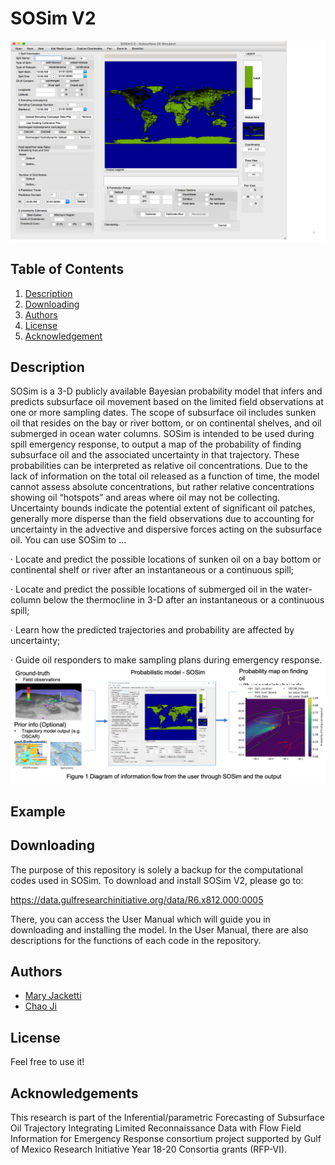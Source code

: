 # SOSim V2
![Intro Pic](GUI-SOSim.png)
## Table of Contents
1. [Description](#description)
2. [Downloading](#downloading)
2. [Authors](#authors)
3. [License](#license)
4. [Acknowledgement](#acknowledgement)

<a name="descripton"></a>
## Description

SOSim is a 3-D publicly available Bayesian probability model that infers and predicts subsurface oil movement based on the limited field observations at one or more sampling dates. The scope of subsurface oil includes sunken oil that resides on the bay or river bottom, or on continental shelves, and oil submerged in ocean water columns. SOSim is intended to be used during spill emergency response, to output a map of the probability of finding subsurface oil and the associated uncertainty in that trajectory. These probabilities can be interpreted as relative oil concentrations. Due to the lack of information on the total oil released as a function of time, the model cannot assess absolute concentrations, but rather relative concentrations showing oil “hotspots” and areas where oil may not be collecting. Uncertainty bounds indicate the potential extent of significant oil patches, generally more disperse than the field observations due to accounting for uncertainty in the advective and dispersive forces acting on the subsurface oil. You can use SOSim to …

· Locate and predict the possible locations of sunken oil on a bay bottom or continental shelf or river after an instantaneous or a continuous spill;

· Locate and predict the possible locations of submerged oil in the water-column below the thermocline in 3-D after an instantaneous or a continuous spill;

· Learn how the predicted trajectories and probability are affected by uncertainty;

· Guide oil responders to make sampling plans during emergency response.
![Structure Pic](input&output.png)
<a name="downloading"></a>
## Example

## Downloading

The purpose of this repository is solely a backup for the computational codes used in SOSim. To download and install SOSim V2, please go to:

https://data.gulfresearchinitiative.org/data/R6.x812.000:0005 

There, you can access the User Manual which will guide you in downloading and installing the model. In the User Manual, there are also descriptions for the functions of each code in the repository. 

<a name="authors"></a>
## Authors

* [Mary Jacketti](https://github.com/maryjacketti)
* [Chao Ji](https://github.com/jichaojoyce)

<a name="license"></a>
## License
Feel free to use it!

<a name="acknowledgement"></a>
## Acknowledgements

This research is part of the Inferential/parametric Forecasting of Subsurface Oil Trajectory Integrating Limited Reconnaissance Data with Flow Field Information for Emergency Response consortium project supported by Gulf of Mexico Research Initiative Year 18-20 Consortia grants (RFP-VI). 
